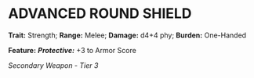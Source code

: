 ﻿# ADVANCED ROUND SHIELD

**Trait:** Strength; **Range:** Melee; **Damage:** d4+4 phy; **Burden:** One-Handed

**Feature:** ***Protective:*** +3 to Armor Score

*Secondary Weapon - Tier 3*
